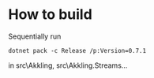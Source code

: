 # How to build

Sequentially run

```
dotnet pack -c Release /p:Version=0.7.1
```

in src\Akkling, src\Akkling.Streams...